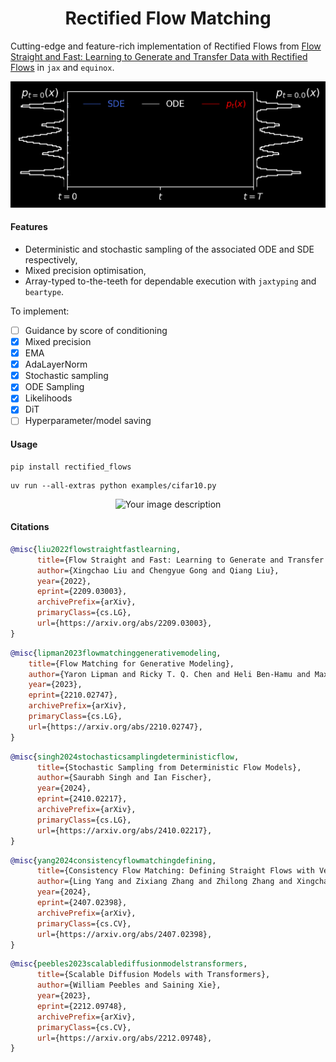 <h1 align='center'>Rectified Flow Matching</h1>

Cutting-edge and feature-rich implementation of Rectified Flows from [Flow Straight and Fast: Learning to Generate and Transfer Data with Rectified Flows](https://arxiv.org/abs/2209.03003) in `jax` and `equinox`.


<p align="center">
  <picture>
    <img src="assets/rectified_flow_animation.gif" alt="Your image description">
  </picture>
</p>

#### Features
- Deterministic and stochastic sampling of the associated ODE and SDE respectively,
- Mixed precision optimisation,
- Array-typed to-the-teeth for dependable execution with `jaxtyping` and `beartype`.

To implement:
- [ ] Guidance by score of conditioning
- [x] Mixed precision
- [x] EMA
- [x] AdaLayerNorm
- [x] Stochastic sampling
- [x] ODE Sampling
- [x] Likelihoods
- [x] DiT
- [ ] Hyperparameter/model saving

#### Usage

```
pip install rectified_flows
```

```
uv run --all-extras python examples/cifar10.py
```

<p align="center">
  <picture>
    <img src="assets/flow_matching_baryons.gif" alt="Your image description">
  </picture>
</p>


#### Citations

```bibtex
@misc{liu2022flowstraightfastlearning,
      title={Flow Straight and Fast: Learning to Generate and Transfer Data with Rectified Flow}, 
      author={Xingchao Liu and Chengyue Gong and Qiang Liu},
      year={2022},
      eprint={2209.03003},
      archivePrefix={arXiv},
      primaryClass={cs.LG},
      url={https://arxiv.org/abs/2209.03003}, 
}
```

```bibtex
@misc{lipman2023flowmatchinggenerativemodeling,
    title={Flow Matching for Generative Modeling}, 
    author={Yaron Lipman and Ricky T. Q. Chen and Heli Ben-Hamu and Maximilian Nickel and Matt Le},
    year={2023},
    eprint={2210.02747},
    archivePrefix={arXiv},
    primaryClass={cs.LG},
    url={https://arxiv.org/abs/2210.02747}, 
}
```

```bibtex
@misc{singh2024stochasticsamplingdeterministicflow,
      title={Stochastic Sampling from Deterministic Flow Models}, 
      author={Saurabh Singh and Ian Fischer},
      year={2024},
      eprint={2410.02217},
      archivePrefix={arXiv},
      primaryClass={cs.LG},
      url={https://arxiv.org/abs/2410.02217}, 
}
```

```bibtex
@misc{yang2024consistencyflowmatchingdefining,
      title={Consistency Flow Matching: Defining Straight Flows with Velocity Consistency}, 
      author={Ling Yang and Zixiang Zhang and Zhilong Zhang and Xingchao Liu and Minkai Xu and Wentao Zhang and Chenlin Meng and Stefano Ermon and Bin Cui},
      year={2024},
      eprint={2407.02398},
      archivePrefix={arXiv},
      primaryClass={cs.CV},
      url={https://arxiv.org/abs/2407.02398}, 
}
```

```bibtex
@misc{peebles2023scalablediffusionmodelstransformers,
      title={Scalable Diffusion Models with Transformers}, 
      author={William Peebles and Saining Xie},
      year={2023},
      eprint={2212.09748},
      archivePrefix={arXiv},
      primaryClass={cs.CV},
      url={https://arxiv.org/abs/2212.09748}, 
}
```
